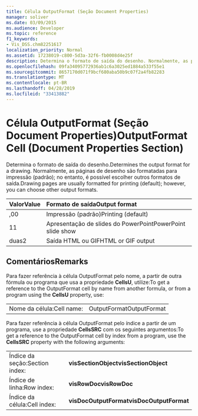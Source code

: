 ```yaml
---
title: Célula OutputFormat (Seção Document Properties)
manager: soliver
ms.date: 03/09/2015
ms.audience: Developer
ms.topic: reference
f1_keywords:
- Vis_DSS.chm82251617
localization_priority: Normal
ms.assetid: 17238019-c800-5d3a-32f6-fb0008d4e25f
description: Determina o formato de saída do desenho. Normalmente, as páginas de desenho são formatadas para impressão (padrão); no entanto, é possível escolher outros formatos de saída.
ms.openlocfilehash: 09fa34095772936ab1c6a3025ed1884a533f55e1
ms.sourcegitcommit: 8657170d071f9bcf680aba50b9c07f2a4fb82283
ms.translationtype: MT
ms.contentlocale: pt-BR
ms.lasthandoff: 04/28/2019
ms.locfileid: "33413882"
---
```

# <a name="outputformat-cell-document-properties-section"></a><span data-ttu-id="bd34d-104">Célula OutputFormat (Seção Document Properties)</span><span class="sxs-lookup"><span data-stu-id="bd34d-104">OutputFormat Cell (Document Properties Section)</span></span>

<span data-ttu-id="bd34d-105">Determina o formato de saída do desenho.</span><span class="sxs-lookup"><span data-stu-id="bd34d-105">Determines the output format for a drawing.</span></span> <span data-ttu-id="bd34d-106">Normalmente, as páginas de desenho são formatadas para impressão (padrão); no entanto, é possível escolher outros formatos de saída.</span><span class="sxs-lookup"><span data-stu-id="bd34d-106">Drawing pages are usually formatted for printing (default); however, you can choose other output formats.</span></span>
  
|<span data-ttu-id="bd34d-107">**Valor**</span><span class="sxs-lookup"><span data-stu-id="bd34d-107">**Value**</span></span>|<span data-ttu-id="bd34d-108">**Formato de saída**</span><span class="sxs-lookup"><span data-stu-id="bd34d-108">**Output format**</span></span>|
|:-----|:-----|
| <span data-ttu-id="bd34d-109">,0</span><span class="sxs-lookup"><span data-stu-id="bd34d-109">0</span></span>  <br/> | <span data-ttu-id="bd34d-110">Impressão (padrão)</span><span class="sxs-lookup"><span data-stu-id="bd34d-110">Printing (default)</span></span>  <br/> |
| <span data-ttu-id="bd34d-111">1</span><span class="sxs-lookup"><span data-stu-id="bd34d-111">1</span></span>  <br/> | <span data-ttu-id="bd34d-112">Apresentação de slides do PowerPoint</span><span class="sxs-lookup"><span data-stu-id="bd34d-112">PowerPoint slide show</span></span>  <br/> |
| <span data-ttu-id="bd34d-113">duas</span><span class="sxs-lookup"><span data-stu-id="bd34d-113">2</span></span>  <br/> | <span data-ttu-id="bd34d-114">Saída HTML ou GIF</span><span class="sxs-lookup"><span data-stu-id="bd34d-114">HTML or GIF output</span></span>  <br/> |
   
## <a name="remarks"></a><span data-ttu-id="bd34d-115">Comentários</span><span class="sxs-lookup"><span data-stu-id="bd34d-115">Remarks</span></span>

<span data-ttu-id="bd34d-116">Para fazer referência à célula OutputFormat pelo nome, a partir de outra fórmula ou programa que usa a propriedade **CellsU**, utilize:</span><span class="sxs-lookup"><span data-stu-id="bd34d-116">To get a reference to the OutputFormat cell by name from another formula, or from a program using the **CellsU** property, use:</span></span> 
  
|||
|:-----|:-----|
| <span data-ttu-id="bd34d-117">Nome da célula:</span><span class="sxs-lookup"><span data-stu-id="bd34d-117">Cell name:</span></span>  <br/> | <span data-ttu-id="bd34d-118">OutputFormat</span><span class="sxs-lookup"><span data-stu-id="bd34d-118">OutputFormat</span></span>  <br/> |
   
<span data-ttu-id="bd34d-119">Para fazer referência à célula OutputFormat pelo índice a partir de um programa, use a propriedade **CellsSRC** com os seguintes argumentos:</span><span class="sxs-lookup"><span data-stu-id="bd34d-119">To get a reference to the OutputFormat cell by index from a program, use the **CellsSRC** property with the following arguments:</span></span> 
  
|||
|:-----|:-----|
| <span data-ttu-id="bd34d-120">Índice da seção:</span><span class="sxs-lookup"><span data-stu-id="bd34d-120">Section index:</span></span>  <br/> |<span data-ttu-id="bd34d-121">**visSectionObject**</span><span class="sxs-lookup"><span data-stu-id="bd34d-121">**visSectionObject**</span></span> <br/> |
| <span data-ttu-id="bd34d-122">Índice de linha:</span><span class="sxs-lookup"><span data-stu-id="bd34d-122">Row index:</span></span>  <br/> |<span data-ttu-id="bd34d-123">**visRowDoc**</span><span class="sxs-lookup"><span data-stu-id="bd34d-123">**visRowDoc**</span></span> <br/> |
| <span data-ttu-id="bd34d-124">Índice da célula:</span><span class="sxs-lookup"><span data-stu-id="bd34d-124">Cell index:</span></span>  <br/> |<span data-ttu-id="bd34d-125">**visDocOutputFormat**</span><span class="sxs-lookup"><span data-stu-id="bd34d-125">**visDocOutputFormat**</span></span> <br/> |
   

